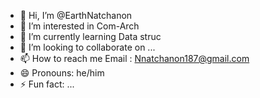 - 👋 Hi, I’m @EarthNatchanon
- 👀 I’m interested in Com-Arch
- 🌱 I’m currently learning Data struc
- 💞️ I’m looking to collaborate on ...
- 📫 How to reach me Email : Nnatchanon187@gmail.com
- 😄 Pronouns: he/him
- ⚡ Fun fact: ...

<!---
EarthNatchanon/EarthNatchanon is a ✨ special ✨ repository because its `README.md` (this file) appears on your GitHub profile.
You can click the Preview link to take a look at your changes.
--->
